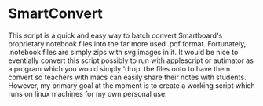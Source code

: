 # SmartConvert
This script is a quick and easy way to batch convert Smartboard's proprietary notebook files into the far more used .pdf format.
Fortunately, .notebook files are simply zips with svg images in it. 
It would be nice to eventially convert this script possibly to run with applescript or autimator as a program which you would simply 'drop' the files onto to have them convert so teachers with macs can easily share their notes with students.
However, my primary goal at the moment is to create a working script which runs on linux machines for my own personal use.
